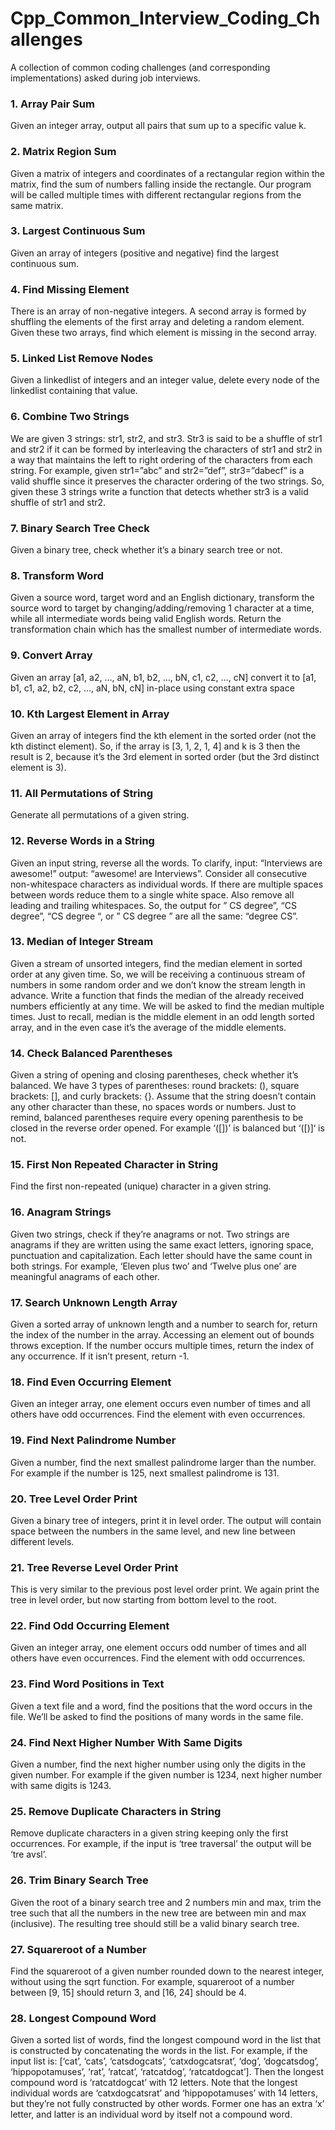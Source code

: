 # Cpp_Common_Interview_Coding_Challenges
A collection of common coding challenges (and corresponding implementations) asked during job interviews.

### 1. Array Pair Sum
Given an integer array, output all pairs that sum up to a specific value k.

### 2. Matrix Region Sum
Given a matrix of integers and coordinates of a rectangular region within the matrix, find the sum of numbers falling inside the rectangle. Our program will be called multiple times with different rectangular regions from the same matrix.

### 3. Largest Continuous Sum
Given an array of integers (positive and negative) find the largest continuous sum.

### 4. Find Missing Element
There is an array of non-negative integers. A second array is formed by shuffling the elements of the first array and deleting a random element. Given these two arrays, find which element is missing in the second array.

### 5. Linked List Remove Nodes
Given a linkedlist of integers and an integer value, delete every node of the linkedlist containing that value.

### 6. Combine Two Strings
We are given 3 strings: str1, str2, and str3. Str3 is said to be a shuffle of str1 and str2 if it can be formed by interleaving the characters of str1 and str2 in a way that maintains the left to right ordering of the characters from each string. For example, given str1=”abc” and str2=”def”, str3=”dabecf” is a valid shuffle since it preserves the character ordering of the two strings. So, given these 3 strings write a function that detects whether str3 is a valid shuffle of str1 and str2.

### 7. Binary Search Tree Check
Given a binary tree, check whether it’s a binary search tree or not.

### 8. Transform Word
Given a source word, target word and an English dictionary, transform the source word to target by changing/adding/removing 1 character at a time, while all intermediate words being valid English words. Return the transformation chain which has the smallest number of intermediate words.

### 9. Convert Array
Given an array [a1, a2, …, aN, b1, b2, …, bN, c1, c2, …, cN]  convert it to [a1, b1, c1, a2, b2, c2, …, aN, bN, cN] in-place using constant extra space

### 10. Kth Largest Element in Array
Given an array of integers find the kth element in the sorted order (not the kth distinct element). So, if the array is [3, 1, 2, 1, 4] and k is 3 then the result is 2, because it’s the 3rd element in sorted order (but the 3rd distinct element is 3).

### 11. All Permutations of String
Generate all permutations of a given string.

### 12. Reverse Words in a String
Given an input string, reverse all the words. To clarify, input: “Interviews are awesome!” output: “awesome! are Interviews”. Consider all consecutive non-whitespace characters as individual words. If there are multiple spaces between words reduce them to a single white space. Also remove all leading and trailing whitespaces. So, the output for ”   CS degree”, “CS    degree”, “CS degree   “, or ”   CS   degree   ” are all the same: “degree CS”.

### 13. Median of Integer Stream
Given a stream of unsorted integers, find the median element in sorted order at any given time. So, we will be receiving a continuous stream of numbers in some random order and we don’t know the stream length in advance. Write a function that finds the median of the already received numbers efficiently at any time. We will be asked to find the median multiple times. Just to recall, median is the middle element in an odd length sorted array, and in the even case it’s the average of the middle elements.

### 14. Check Balanced Parentheses
Given a string of opening and closing parentheses, check whether it’s balanced. We have 3 types of parentheses: round brackets: (), square brackets: [], and curly brackets: {}. Assume that the string doesn’t contain any other character than these, no spaces words or numbers. Just to remind, balanced parentheses require every opening parenthesis to be closed in the reverse order opened. For example ‘([])’ is balanced but ‘([)]‘ is not.

### 15. First Non Repeated Character in String
Find the first non-repeated (unique) character in a given string.

### 16. Anagram Strings
Given two strings, check if they’re anagrams or not. Two strings are anagrams if they are written using the same exact letters, ignoring space, punctuation and capitalization. Each letter should have the same count in both strings. For example, ‘Eleven plus two’ and ‘Twelve plus one’ are meaningful anagrams of each other.

### 17. Search Unknown Length Array
Given a sorted array of unknown length and a number to search for, return the index of the number in the array. Accessing an element out of bounds throws exception. If the number occurs multiple times, return the index of any occurrence. If it isn’t present, return -1.

### 18. Find Even Occurring Element
Given an integer array, one element occurs even number of times and all others have odd occurrences. Find the element with even occurrences.

### 19. Find Next Palindrome Number
Given a number, find the next smallest palindrome larger than the number. For example if the number is 125, next smallest palindrome is 131.

### 20. Tree Level Order Print
Given a binary tree of integers, print it in level order. The output will contain space between the numbers in the same level, and new line between different levels.

### 21. Tree Reverse Level Order Print
This is very similar to the previous post level order print. We again print the tree in level order, but now starting from bottom level to the root.

### 22. Find Odd Occurring Element
Given an integer array, one element occurs odd number of times and all others have even occurrences. Find the element with odd occurrences.

### 23. Find Word Positions in Text
Given a text file and a word, find the positions that the word occurs in the file. We’ll be asked to find the positions of many words in the same file.

### 24. Find Next Higher Number With Same Digits
Given a number, find the next higher number using only the digits in the given number. For example if the given number is 1234, next higher number with same digits is 1243.

### 25. Remove Duplicate Characters in String
Remove duplicate characters in a given string keeping only the first occurrences. For example, if the input is ‘tree traversal’ the output will be ‘tre avsl’.

### 26. Trim Binary Search Tree
Given the root of a binary search tree and 2 numbers min and max, trim the tree such that all the numbers in the new tree are between min and max (inclusive). The resulting tree should still be a valid binary search tree.

### 27. Squareroot of a Number
Find the squareroot of a given number rounded down to the nearest integer, without using the sqrt function. For example, squareroot of a number between [9, 15] should return 3, and [16, 24] should be 4.

### 28. Longest Compound Word
Given a sorted list of words, find the longest compound word in the list that is constructed by concatenating the words in the list. For example, if the input list is: [‘cat’, ‘cats’, ‘catsdogcats’, ‘catxdogcatsrat’, ‘dog’, ‘dogcatsdog’, ‘hippopotamuses’, ‘rat’, ‘ratcat’, ‘ratcatdog’, ‘ratcatdogcat’]. Then the longest compound word is ‘ratcatdogcat’ with 12 letters. Note that the longest individual words are ‘catxdogcatsrat’ and ‘hippopotamuses’ with 14 letters, but they’re not fully constructed by other words. Former one has an extra ‘x’ letter, and latter is an individual word by itself not a compound word.
